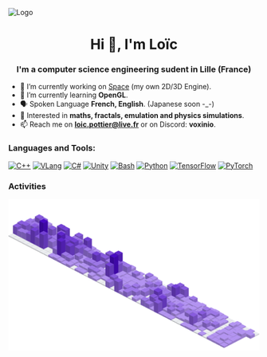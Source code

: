 ![Logo](banner.png)
<h1 align="center">Hi 👋, I'm Loïc</h1>
<h3 align="center">I'm a computer science engineering sudent in Lille (France)</h3>


- 🔭 I’m currently working on [Space](https://github.com/PottierLoic/Space) (my own 2D/3D Engine).
- 🌱 I’m currently learning **OpenGL**.
- 🗣️ Spoken Language **French, English**. (Japanese soon -_-)
- 📝 Interested in **maths, fractals, emulation and physics simulations**.
- 📫 Reach me on **loic.pottier@live.fr** or on Discord: **voxinio**.

<h3 align="left">Languages and Tools:</h3>
<p align="left">
  <a href="https://en.wikipedia.org/wiki/C%2B%2B"><img src="https://cdn.worldvectorlogo.com/logos/c.svg" alt="C++" width="60" height="60"/></a>
  <a href="https://www.vlang.io"><img src="https://raw.githubusercontent.com/vlang/v-logo/master/dist/v-logo.svg?sanitize=true" alt="VLang" width="60" height="60"></a>
  <a href="https://fr.wikipedia.org/wiki/C_Sharp"><img src="https://upload.wikimedia.org/wikipedia/commons/b/bd/Logo_C_sharp.svg" alt="C#" width="60" height="60"></a>
  <a href="https://unity.com/"><img src="https://www.vectorlogo.zone/logos/unity3d/unity3d-icon.svg" alt="Unity" width="60" height="60"></a>
  <a href="https://www.gnu.org/software/bash/"><img src="https://www.vectorlogo.zone/logos/gnu_bash/gnu_bash-icon.svg" alt="Bash" width="60" height="60"/></a>
  <a href="https://www.python.org/"><img src="https://upload.wikimedia.org/wikipedia/commons/c/c3/Python-logo-notext.svg" alt="Python" width="60" height="60"/></a>
  <a href="https://www.tensorflow.org/?hl=fr"><img src="https://www.vectorlogo.zone/logos/tensorflow/tensorflow-icon.svg" alt="TensorFlow" width="60" height="60"/></a>
  <a href="https://pytorch.org/"><img src="https://www.vectorlogo.zone/logos/pytorch/pytorch-icon.svg" alt="PyTorch" width="60" height="60"/></a>
</p>

<h3 align="left">Activities</h3>
<img src="metrics.svg">